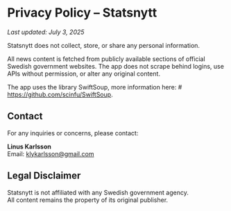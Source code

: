 # Privacy Policy – Statsnytt

_Last updated: July 3, 2025_

Statsnytt does not collect, store, or share any personal information.

All news content is fetched from publicly available sections of official Swedish government websites. The app does not scrape behind logins, use APIs without permission, or alter any original content.

The app uses the library SwiftSoup, more information here: # https://github.com/scinfu/SwiftSoup.

## Contact

For any inquiries or concerns, please contact:

**Linus Karlsson**  
Email: klykarlsson@gmail.com

## Legal Disclaimer

Statsnytt is not affiliated with any Swedish government agency.  
All content remains the property of its original publisher.
